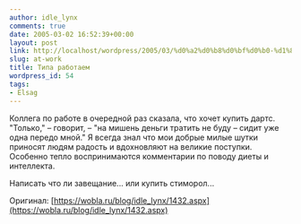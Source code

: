 ```yaml
---
author: idle_lynx
comments: true
date: 2005-03-02 16:52:39+00:00
layout: post
link: http://localhost/wordpress/2005/03/%d0%a2%d0%b8%d0%bf%d0%b0-%d1%80%d0%b0%d0%b1%d0%be%d1%82%d0%b0%d0%b5%d0%bc/
slug: at-work
title: Типа работаем
wordpress_id: 54
tags:
- Elsag
---
```


Коллега по работе в очередной раз сказала, что хочет купить дартс. "Только," – говорит, – "на мишень деньги тратить не буду – сидит уже одна передо мной." Я всегда знал что мои добрые милые шутки приносят людям радость и вдохновляют на великие поступки. Особенно тепло воспринимаются комментарии по поводу диеты и интеллекта.

Написать что ли завещание... или купить стиморол...

Оригинал: [https://wobla.ru/blog/idle_lynx/1432.aspx](https://wobla.ru/blog/idle_lynx/1432.aspx)
